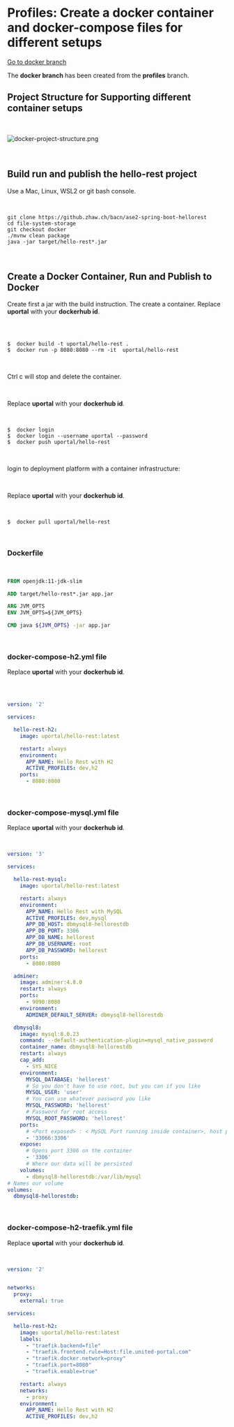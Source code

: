 # Profiles: Create a docker container and docker-compose files for different setups

[Go to docker branch](https://github.zhaw.ch/bacn/ase2-spring-boot-hellorest/tree/docker)

The **docker branch** has been created from the **profiles** branch.

##  Project Structure for Supporting different container setups

<br/>

![docker-project-structure.png](docker-project-structure.png)

<br/>

## Build run and publish the hello-rest project

Use a Mac, Linux, WSL2 or git bash console.

<br/>

```
git clone https://github.zhaw.ch/bacn/ase2-spring-boot-hellorest
cd file-system-storage
git checkout docker
./mvnw clean package
java -jar target/hello-rest*.jar
```

<br/>

##  Create a Docker Container, Run and Publish to Docker

Create first a jar with the build instruction. The create a container. Replace **uportal** with your **dockerhub id**.

<br/>

```

$  docker build -t uportal/hello-rest .
$  docker run -p 8080:8080 --rm -it  uportal/hello-rest
```

<br/>

Ctrl c will stop and delete the container.

<br/>

Replace **uportal** with your **dockerhub id**.

<br/>

```
$  docker login
$  docker login --username uportal --password 
$  docker push uportal/hello-rest
```
<br/>

login to deployment platform with a container infrastructure:

<br/>

Replace **uportal** with your **dockerhub id**.

<br/>

```
$  docker pull uportal/hello-rest
```

<br/>

### Dockerfile

<br/>

```dockerfile
FROM openjdk:11-jdk-slim

ADD target/hello-rest*.jar app.jar

ARG JVM_OPTS
ENV JVM_OPTS=${JVM_OPTS}

CMD java ${JVM_OPTS} -jar app.jar

```

<br/>

### docker-compose-h2.yml file

Replace **uportal** with your **dockerhub id**.

<br/>

```yaml

version: '2'

services:

  hello-rest-h2:
    image: uportal/hello-rest:latest

    restart: always
    environment:
      APP_NAME: Hello Rest with H2
      ACTIVE_PROFILES: dev,h2
    ports:
      - 8080:8080

```

<br/>

### docker-compose-mysql.yml file

Replace **uportal** with your **dockerhub id**.

<br/>

```yaml
version: '3'

services:

  hello-rest-mysql:
    image: uportal/hello-rest:latest

    restart: always
    environment:
      APP_NAME: Hello Rest with MySQL
      ACTIVE_PROFILES: dev,mysql
      APP_DB_HOST: dbmysql8-hellorestdb
      APP_DB_PORT: 3306
      APP_DB_NAME: hellorest
      APP_DB_USERNAME: root
      APP_DB_PASSWORD: hellorest
    ports:
      - 8080:8080

  adminer:
    image: adminer:4.8.0
    restart: always
    ports:
      - 9090:8080
    environment:
      ADMINER_DEFAULT_SERVER: dbmysql8-hellorestdb

  dbmysql8:
    image: mysql:8.0.23
    command: --default-authentication-plugin=mysql_native_password
    container_name: dbmysql8-hellorestdb
    restart: always
    cap_add:
      - SYS_NICE
    environment:
      MYSQL_DATABASE: 'hellorest'
      # So you don't have to use root, but you can if you like
      MYSQL_USER: 'user'
      # You can use whatever password you like
      MYSQL_PASSWORD: 'hellorest'
      # Password for root access
      MYSQL_ROOT_PASSWORD: 'hellorest'
    ports:
      # <Port exposed> : < MySQL Port running inside container>, host port for using with mysql-workbench or dbeaver
      - '33066:3306'
    expose:
      # Opens port 3306 on the container
      - '3306'
      # Where our data will be persisted
    volumes:
      - dbmysql8-hellorestdb:/var/lib/mysql
# Names our volume
volumes:
  dbmysql8-hellorestdb:

```

<br/>

### docker-compose-h2-traefik.yml file

Replace **uportal** with your **dockerhub id**.



<br/>

```yaml
version: '2'


networks:
  proxy:
    external: true

services:

  hello-rest-h2:
    image: uportal/hello-rest:latest
    labels:
      - "traefik.backend=file"
      - "traefik.frontend.rule=Host:file.united-portal.com"
      - "traefik.docker.network=proxy"
      - "traefik.port=8080"
      - "traefik.enable=true"

    restart: always
    networks:
      - proxy
    environment:
      APP_NAME: Hello Rest with H2
      ACTIVE_PROFILES: dev,h2


```

<br/>
